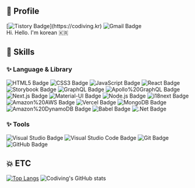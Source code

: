 ## 👋 Profile 
[![Tistory Badge](http://img.shields.io/badge/Tistory-83c997?style=flat&logo=Bloglovin&link="https://codiving.kr")](https://codiving.kr) ![Gmail Badge](http://img.shields.io/badge/codivingmoon@gmail.com-EA4335?style=flat&logo=Gmail&logoColor=white)  
Hi. Hello. I'm korean 🇰🇷

## 💪 Skills
### ✨ **Language & Library**  
  
![HTML5 Badge](http://img.shields.io/badge/HTML5-E34F26?style=flat&logo=HTML5) ![CSS3 Badge](http://img.shields.io/badge/CSS3-1572B6?style=flat&logo=CSS3) ![JavaScript Badge](http://img.shields.io/badge/JavaScript-F7DF1E?style=flat&logo=JavaScript) ![React Badge](http://img.shields.io/badge/React-blue?style=flat&logo=React) ![Storybook Badge](http://img.shields.io/badge/Storybook-pink?style=flat&logo=Storybook) ![GraphQL Badge](http://img.shields.io/badge/GraphQL-E10098?style=flat&logo=GraphQL) ![Apollo%20GraphQL Badge](http://img.shields.io/badge/Apollo%20GraphQL-311C87?style=flat&logo=Apollo%20GraphQL) ![Next.js Badge](http://img.shields.io/badge/Next.js-000000?style=flat&logo=Next.js) ![Material-UI Badge](http://img.shields.io/badge/Material-UI-0081CB?style=flat&logo=Material-UI) ![Node.js Badge](http://img.shields.io/badge/Node.js-339933?style=flat&logo=Node.js) ![i18next Badge](http://img.shields.io/badge/i18next-26A69A?style=flat&logo=i18next) ![Amazon%20AWS Badge](http://img.shields.io/badge/Amazon%20AWS-232F3E?style=flat&logo=Amazon%20AWS) ![Vercel Badge](http://img.shields.io/badge/Vercel-000000?style=flat&logo=Vercel) ![MongoDB Badge](http://img.shields.io/badge/MongoDB-47A248?style=flat&logo=MongoDB) ![Amazon%20DynamoDB Badge](http://img.shields.io/badge/Amazon%20DynamoDB-4053D6?style=flat&logo=Amazon%20DynamoDB) ![Babel Badge](http://img.shields.io/badge/Babel-F9DC3E?style=flat&logo=Babel) ![.Net Badge](http://img.shields.io/badge/.Net(CSharp)-512BD4?style=flat&logo=.Net)

### ✨ **Tools**  
  
![Visual Studio Badge](http://img.shields.io/badge/Visual%20Studio-5C2D91?style=flat&logo=Visual%20Studio) ![Visual Studio Code Badge](http://img.shields.io/badge/Visual%20Studio%20Code-007ACC?style=flat&logo=Visual%20Studio%20Code) ![Git Badge](http://img.shields.io/badge/Git-F05032?style=flat&logo=Git) ![GitHub Badge](http://img.shields.io/badge/GitHub-181717?style=flat&logo=GitHub)

## 💥 ETC 
[![Top Langs](https://github-readme-stats.vercel.app/api/top-langs/?username=anuraghazra&layout=compact)](https://github.com/anuraghazra/github-readme-stats)
![Codiving's GitHub stats](https://github-readme-stats.vercel.app/api?username=Codiving&count_private=true&show_icons=true&theme=radical&hide=contribs,prs,issues)
